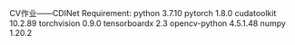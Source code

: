 CV作业——CDINet
Requirement:
    python 3.7.10
    pytorch 1.8.0
    cudatoolkit 10.2.89
    torchvision 0.9.0
    tensorboardx 2.3
    opencv-python 4.5.1.48
    numpy 1.20.2
